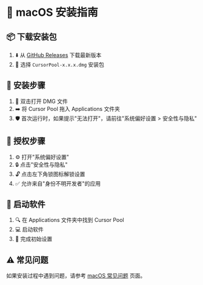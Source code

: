 # :apple: macOS 安装指南

## :package: 下载安装包

1. :arrow_down: 从 [GitHub Releases](https://github.com/yourusername/cursor-pool/releases) 下载最新版本
2. :file_folder: 选择 `CursorPool-x.x.x.dmg` 安装包

## :wrench: 安装步骤

1. :mouse2: 双击打开 DMG 文件
2. :arrow_right: 将 Cursor Pool 拖入 Applications 文件夹
3. :shield: 首次运行时，如果提示"无法打开"，请前往"系统偏好设置 > 安全性与隐私"

## :key: 授权步骤

1. :gear: 打开"系统偏好设置"
2. :lock: 点击"安全性与隐私"
3. :unlock: 点击左下角锁图标解锁设置
4. :white_check_mark: 允许来自"身份不明开发者"的应用

## :rocket: 启动软件

1. :mag: 在 Applications 文件夹中找到 Cursor Pool
2. :computer: 启动软件
3. :wrench: 完成初始设置

## :warning: 常见问题

如果安装过程中遇到问题，请参考 [macOS 常见问题](/troubleshooting/macos/common-issues) 页面。
